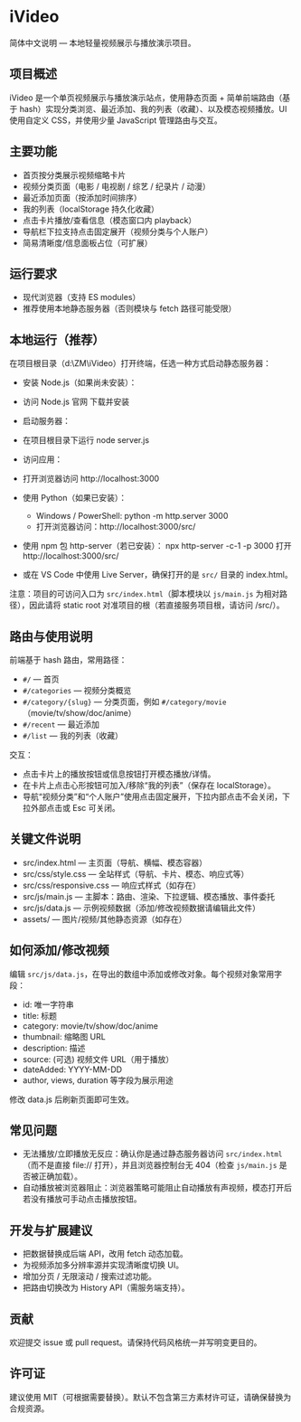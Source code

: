 # iVideo

简体中文说明 — 本地轻量视频展示与播放演示项目。

## 项目概述
iVideo 是一个单页视频展示与播放演示站点，使用静态页面 + 简单前端路由（基于 hash）实现分类浏览、最近添加、我的列表（收藏）、以及模态视频播放。UI 使用自定义 CSS，并使用少量 JavaScript 管理路由与交互。

## 主要功能
- 首页按分类展示视频缩略卡片
- 视频分类页面（电影 / 电视剧 / 综艺 / 纪录片 / 动漫）
- 最近添加页面（按添加时间排序）
- 我的列表（localStorage 持久化收藏）
- 点击卡片播放/查看信息（模态窗口内 playback）
- 导航栏下拉支持点击固定展开（视频分类与个人账户）
- 简易清晰度/信息面板占位（可扩展）

## 运行要求
- 现代浏览器（支持 ES modules）
- 推荐使用本地静态服务器（否则模块与 fetch 路径可能受限）

## 本地运行（推荐）
在项目根目录（d:\ZM\iVideo）打开终端，任选一种方式启动静态服务器：
- 安装 Node.js（如果尚未安装）：
- 访问 Node.js 官网 下载并安装
- 启动服务器：
- 在项目根目录下运行
node server.js
- 访问应用：
- 打开浏览器访问 http://localhost:3000

- 使用 Python（如果已安装）：
  - Windows / PowerShell:
    python -m http.server 3000
  - 打开浏览器访问：http://localhost:3000/src/

- 使用 npm 包 http-server（若已安装）：
  npx http-server -c-1 -p 3000
  打开 http://localhost:3000/src/

- 或在 VS Code 中使用 Live Server，确保打开的是 `src/` 目录的 index.html。

注意：项目的可访问入口为 `src/index.html`（脚本模块以 `js/main.js` 为相对路径），因此请将 static root 对准项目的根（若直接服务项目根，请访问 /src/）。

## 路由与使用说明
前端基于 hash 路由，常用路径：
- `#/` — 首页
- `#/categories` — 视频分类概览
- `#/category/{slug}` — 分类页面，例如 `#/category/movie`（movie/tv/show/doc/anime）
- `#/recent` — 最近添加
- `#/list` — 我的列表（收藏）

交互：
- 点击卡片上的播放按钮或信息按钮打开模态播放/详情。
- 在卡片上点击心形按钮可加入/移除“我的列表”（保存在 localStorage）。
- 导航“视频分类”和“个人账户”使用点击固定展开，下拉内部点击不会关闭，下拉外部点击或 Esc 可关闭。

## 关键文件说明
- src/index.html — 主页面（导航、横幅、模态容器）
- src/css/style.css — 全站样式（导航、卡片、模态、响应式等）
- src/css/responsive.css — 响应式样式（如存在）
- src/js/main.js — 主脚本：路由、渲染、下拉逻辑、模态播放、事件委托
- src/js/data.js — 示例视频数据（添加/修改视频数据请编辑此文件）
- assets/ — 图片/视频/其他静态资源（如存在）

## 如何添加/修改视频
编辑 `src/js/data.js`，在导出的数组中添加或修改对象。每个视频对象常用字段：
- id: 唯一字符串
- title: 标题
- category: movie/tv/show/doc/anime
- thumbnail: 缩略图 URL
- description: 描述
- source: (可选) 视频文件 URL（用于播放）
- dateAdded: YYYY-MM-DD
- author, views, duration 等字段为展示用途

修改 data.js 后刷新页面即可生效。

## 常见问题
- 无法播放/立即播放无反应：确认你是通过静态服务器访问 `src/index.html`（而不是直接 file:// 打开），并且浏览器控制台无 404（检查 `js/main.js` 是否被正确加载）。
- 自动播放被浏览器阻止：浏览器策略可能阻止自动播放有声视频，模态打开后若没有播放可手动点击播放按钮。

## 开发与扩展建议
- 把数据替换成后端 API，改用 fetch 动态加载。
- 为视频添加多分辨率源并实现清晰度切换 UI。
- 增加分页 / 无限滚动 / 搜索过滤功能。
- 把路由切换改为 History API（需服务端支持）。

## 贡献
欢迎提交 issue 或 pull request。请保持代码风格统一并写明变更目的。

## 许可证
建议使用 MIT（可根据需要替换）。默认不包含第三方素材许可证，请确保替换为合规资源。

